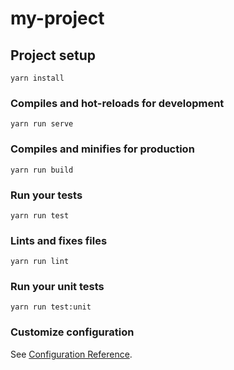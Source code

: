 # my-project

## Project setup
```
yarn install
```

### Compiles and hot-reloads for development
```
yarn run serve
```



### Compiles and minifies for production
```
yarn run build
```

### Run your tests
```
yarn run test
```

### Lints and fixes files
```
yarn run lint
```

### Run your unit tests
```
yarn run test:unit
```

### Customize configuration
See [Configuration Reference](https://cli.vuejs.org/config/).
